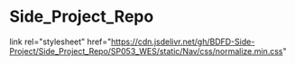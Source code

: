 # Side_Project_Repo  
link rel="stylesheet"
href="https://cdn.jsdelivr.net/gh/BDFD-Side-Project/Side_Project_Repo/SP053_WES/static/Nav/css/normalize.min.css"
